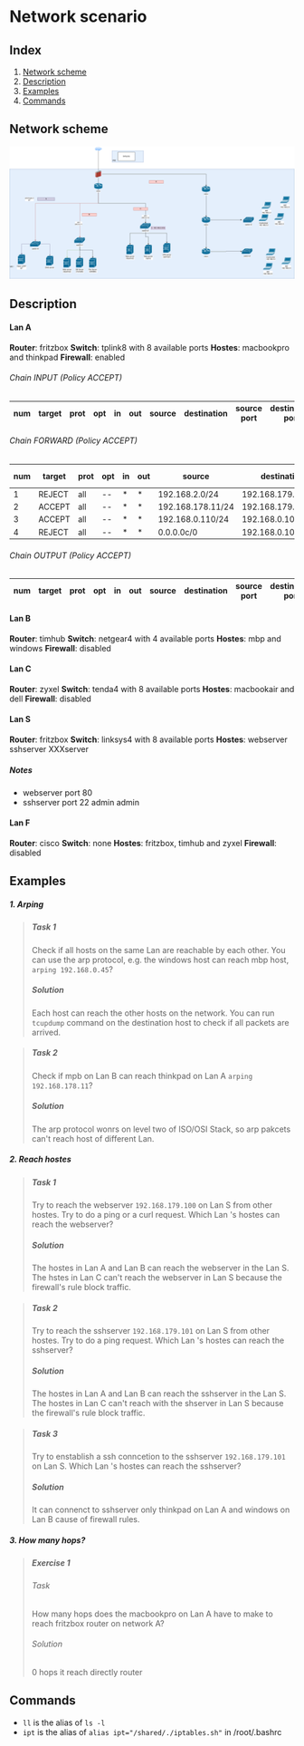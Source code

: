 # Network scenario

## Index
1. [Network scheme](#scheme)
2. [Description](#description)
3. [Examples](#examples)
4. [Commands](#commands)

## Network scheme
![alt text](network.drawio.png)

## Description
 
#### Lan A
**Router**: fritzbox
**Switch**: tplink8 with 8 available ports 
**Hostes**: macbookpro and thinkpad
**Firewall**: enabled
    
###### Chain INPUT (Policy ACCEPT)
| num | target | prot | opt | in | out | source     | destination | source port | destination port |
| --- | ------ | ---- | --- | -- | --- | ---------- | ----------- | ----- | --- |


###### Chain FORWARD (Policy ACCEPT)
| num | target | prot | opt | in | out | source          | destination       | source port | destination port |
| --- | ------ | ---- | --- | -- | --- | --------------- | ----------------- | ----- | ----- |
| 1   | REJECT | all  | --  | *  |  *  | 192.168.2.0/24  | 192.168.179.0/24  | --    | ----- |
| 2   | ACCEPT | all  | --  | *  |  *  | 192.168.178.11/24  | 192.168.179.101/24  | --    | 22 |
| 3   | ACCEPT | all  | --  | *  |  *  | 192.168.0.110/24  | 192.168.0.101/24  | --    | 22 |
| 4   | REJECT | all  | --  | *  |  *  | 0.0.0.0c/0               | 192.168.0.101/24  | --    | 22 |

###### Chain OUTPUT (Policy ACCEPT)
| num | target | prot | opt | in | out | source     | destination | source port | destination port |
| --- | ------ | ---- | --- | -- | --- | ---------- | ----------- | ----- | ----- |

#### Lan B
**Router**: timhub
**Switch**: netgear4 with 4 available ports 
**Hostes**: mbp and windows
**Firewall**: disabled
    
#### Lan C
**Router**: zyxel
**Switch**: tenda4 with 8 available ports 
**Hostes**: macbookair and dell
**Firewall**: disabled
    
#### Lan S
**Router**: fritzbox
**Switch**: linksys4 with 8 available ports 
**Hostes**: webserver sshserver XXXserver
##### Notes
+ webserver port 80
+ sshserver port 22 admin admin


#### Lan F
**Router**: cisco
**Switch**: none 
**Hostes**: fritzbox, timhub and zyxel
**Firewall**: disabled


## Examples

##### 1. Arping
   >##### Task 1
   > Check if all hosts on the same Lan are reachable by each other. You can use the arp protocol, e.g. the windows host can reach mbp host, `arping 192.168.0.45`?
   > ##### Solution
   > Each host can reach the other hosts on the network. You can run `tcupdump` command on the destination host to check if all packets are arrived.

   >##### Task 2
   > Check if mpb on Lan B can reach thinkpad on Lan A `arping 192.168.178.11`?
   > ##### Solution
   > The arp protocol wonrs on level two of ISO/OSI Stack, so arp pakcets can't reach host of different Lan.

##### 2. Reach hostes
   >##### Task 1
   > Try to reach the webserver `192.168.179.100` on Lan S from other hostes. Try to do a ping or a curl request. Which Lan 's hostes can reach the webserver?
   > ##### Solution
   > The hostes in Lan A and Lan B can reach the webserver in the Lan S. The hstes in Lan C can't reach the webserver in Lan S because the firewall's rule block traffic.

   >##### Task 2
   > Try to reach the sshserver `192.168.179.101` on Lan S from other hostes. Try to do a ping request. Which Lan 's hostes can reach the sshserver?
   > ##### Solution
   > The hostes in Lan A and Lan B can reach the sshserver in the Lan S. The hostes in Lan C can't reach with the shserver in Lan S because the firewall's rule block traffic. 

   >##### Task 3
   > Try to enstablish a ssh conncetion to the sshserver `192.168.179.101` on Lan S. Which Lan 's hostes can reach the sshserver?
   > ##### Solution
   > It can connenct to sshserver only thinkpad on Lan A and windows on Lan B cause of firewall rules.

##### 3. How many hops?
   > ##### Exercise 1
   > ###### Task
   > How many hops does the macbookpro on Lan A have to make to reach fritzbox router on network A?
   > ###### Solution
   > 0 hops it reach directly router




   ## Commands
   * `ll` is the alias of `ls -l`
   * `ipt` is the alias of `alias ipt="/shared/./iptables.sh"` in /root/.bashrc

